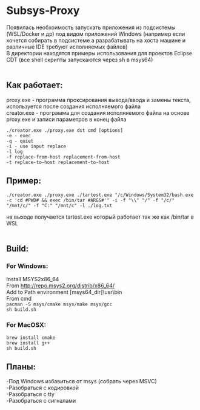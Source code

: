 # Subsys-Proxy
Появилась необхоимость запускать приложения из подсистемы (WSL/Docker и др) под видом приложений Windows (например если хочется собирать в подсистеме а разрабатывать на хоста машине и различные IDE требуют исполняемых файлов)<br>
В директории находятся примеры использования для проектов Eclipse CDT (все shell скрипты запускаются через sh в msys64)<br><br>

## Как работает:
proxy.exe - программа проксирования вывода/ввода и замены текста, используется после создания исполняемого файла<br>
creator.exe - программа для создания исполняемого файла на основе proxy.exe и записи параметров в конец файла<br>

```
./creator.exe ./proxy.exe dst cmd [options]
-e - exec
-q - quiet
-i - use input replace
-l log
-f replace-from-host replacement-from-host
-t replace-to-host replacement-to-host
```

## Пример:
```
./creator.exe ./proxy.exe ./tartest.exe "/c/Windows/System32/bash.exe -c 'cd #PWD# && exec /bin/tar #ARGS#'" -i -f "\\" "/" -f "/c/" "/mnt/c/" -f "C:" "/mnt/c" -l ./log.txt
```
на выходе получается tartest.exe который работает так же как /bin/tar в WSL<br><br>

## Build:<br>
### For Windows:
Install MSYS2x86_64<br>
From http://repo.msys2.org/distrib/x86_64/<br>
Add to Path environment [msys64_dir]\usr\bin<br>
From cmd<br>
```pacman -S msys/cmake msys/make msys/gcc```<br>
```sh build.sh```

### For MacOSX:
```
brew install cmake
brew install g++
sh build.sh
```

## Планы:
-Под Windows избавиться от msys (собрать через MSVC)<br>
-Разобраться с кодировкой<br>
-Разобраться с tty<br>
-Разобраться с сигналами<br>

